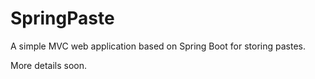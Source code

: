 # SpringPaste
A simple MVC web application based on Spring Boot for storing pastes.

More details soon.
